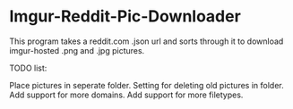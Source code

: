 Imgur-Reddit-Pic-Downloader
===========================

This program takes a reddit.com .json url and sorts through it to download imgur-hosted .png and .jpg pictures. 


TODO list:

Place pictures in seperate folder.
  Setting for deleting old pictures in folder.
Add support for more domains.
Add support for more filetypes.

